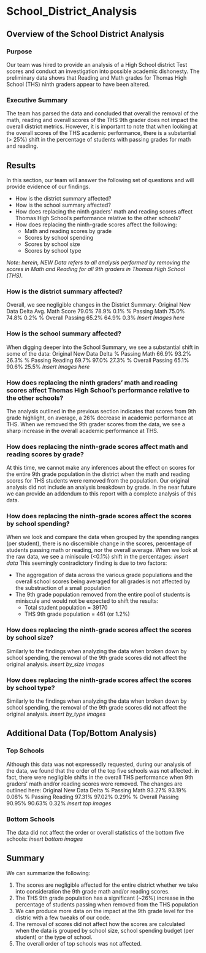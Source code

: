 # School_District_Analysis

## Overview of the School District Analysis

### Purpose
Our team was hired to provide an analysis of a High School district Test scores and conduct an investigation into possible academic dishonesty.  The preliminary data shows that Reading and Math grades for Thomas High School (THS) ninth graders appear to have been altered.
### Executive Summary
The team has parsed the data and concluded that overall the removal of the  math, reading and overall scores of the THS 9th grader does not impact the overall district metrics.
However, it is important to note that when looking at the overall scores of the THS academic performance, there is a substantial (> 25%) shift in the percentage of students with passing grades for math and reading.

## Results
In this section, our team will answer the following set of questions and will provide evidence of our findings.
- How is the district summary affected?
- How is the school summary affected?
- How does replacing the ninth graders’ math and reading scores affect Thomas High School’s performance relative to the other schools?
- How does replacing the ninth-grade scores affect the following:
  - Math and reading scores by grade
  - Scores by school spending
  - Scores by school size
  - Scores by school type

*Note: herein, NEW Data refers to all analysis performed by removing the scores in Math and Reading for all 9th graders in Thomas High School (THS).*

### How is the district summary affected?
Overall, we see negligible changes in the District Summary:
                    Original    New Data    Delta
Avg. Math Score       79.0%      78.9%       0.1%
% Passing Math        75.0%      74.8%       0.2%
% Overall Passing     65.2%      64.9%       0.3%
*Insert Images here*

### How is the school summary affected?
When digging deeper into the School Summary, we see a substantial shift in some of the data:
                    Original    New Data    Delta
% Passing Math        66.9%      93.2%      26.3%
% Passing Reading     69.7%      97.0%      27.3%
% Overall Passing     65.1%      90.6%      25.5%
*Insert Images here*

### How does replacing the ninth graders’ math and reading scores affect Thomas High School’s performance relative to the other schools?
The analysis outlined in the previous section indicates that scores from 9th grade highlight, on average, a 26% decrease in academic performance at THS.
When we removed the 9th grader scores from the data, we see a sharp increase in the overall academic performance at THS.

### How does replacing the ninth-grade scores affect math and reading scores by grade?
At this time, we cannot make any inferences about the effect on scores for the entire 9th grade population in the district when the math and reading scores for THS students were removed from the population.
Our original analysis did not include an analysis breakdown by grade.  In the near future we can provide an addendum to this report with a complete analysis of this data.

### How does replacing the ninth-grade scores affect the scores by school spending?
When we look and compare the data when grouped by the spending ranges (per student), there is no discernible change in the scores, percentage of students passing math or reading, nor the overall average.  When we look at the raw data, we see a miniscule (<0.1%) shift in the percentages:
*insert data*
This seemingly contradictory finding is due to two factors:
- The aggregation of data across the various grade populations and the overall school scores being averaged for all grades is not affected by the substraction of a small population
- The 9th grade population removed from the entire pool of students is miniscule and would not be expected to shift the results:
  - Total student population = 39170
  - THS 9th grade population = 461 (or 1.2%)

### How does replacing the ninth-grade scores affect the scores by school size?
Similarly to the findings when analyzing the data when broken down by school spending, the removal of the 9th grade scores did not affect the original analysis.
 *insert by_size images*

### How does replacing the ninth-grade scores affect the scores by school type?
Similarly to the findings when analyzing the data when broken down by school spending, the removal of the 9th grade scores did not affect the original analysis.
 *insert by_type images*

## Additional Data (Top/Bottom Analysis)
### Top Schools
Although this data was not expressedly requested, during our analysis of the data, we found that the order of the top five schools was not affected. in fact, there were negligible shifts in the overall THS performance when 9th graders' math and/or reading scores were removed.  The changes are outlined here:
                    Original    New Data    Delta
% Passing Math        93.27%     93.19%     0.08%
% Passing Reading     97.31%     97.02%     0.29%
% Overall Passing     90.95%     90.63%     0.32%
*insert top images*
### Bottom Schools
The data did not affect the order or overall statistics of the bottom five schools:
*insert bottom images*

## Summary
We can summarize the following:
1. The scores are negligible affected for the entire district whether we take into consideration the 9th grade math and/or reading scores.
2. The THS 9th grade population has a significant (~26%) increase in the percentage of students passing when removed from the THS population
3. We can produce more data on the impact at the 9th grade level for the distric with a few tweaks of our code.
4. The removal of scores did not affect how the scores are calculated when the data is grouped by school size, school spending budget (per student) or the type of school.
5. The overall order of top schools was not affected. 